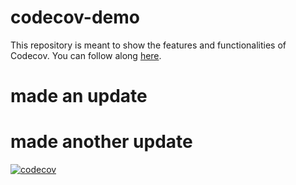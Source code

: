 # codecov-demo
This repository is meant to show the features and functionalities of Codecov. You can follow along [here](https://docs.codecov.com/docs/codecov-tutorial).

# made an update
# made another update

[![codecov](https://codecov.io/gh/{{REPOSITORY}}/branch/main/graph/badge.svg)](https://codecov.io/gh/{{REPOSITORY}})